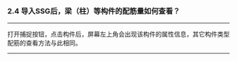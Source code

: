 ﻿### 2.4  导入SSG后，梁（柱）等构件的配筋量如何查看？ ---
打开捕捉按钮，点击构件后，屏幕左上角会出现该构件的属性信息，其它构件类型配筋的查看方法与此相同。  ---
